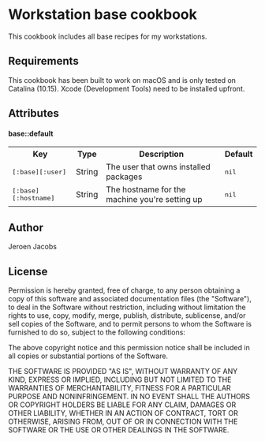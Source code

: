 # Workstation base cookbook

This cookbook includes all base recipes for my workstations.

## Requirements

This cookbook has been built to work on macOS and is only tested on Catalina (10.15). Xcode (Development Tools) need to be installed upfront.

Attributes
----------
#### base::default
<table>
  <tr>
    <th>Key</th>
    <th>Type</th>
    <th>Description</th>
    <th>Default</th>
  </tr>
  <tr>
    <td><tt>[:base][:user]</tt></td>
    <td>String</td>
    <td>The user that owns installed packages</td>
    <td><tt>nil</tt></td>
  </tr>
  <tr>
    <td><tt>[:base][:hostname]</tt></td>
    <td>String</td>
    <td>The hostname for the machine you're setting up</td>
    <td><tt>nil</tt></td>
  </tr>
</table>

## Author
Jeroen Jacobs

## License

Permission is hereby granted, free of charge, to any person obtaining
a copy of this software and associated documentation files (the
"Software"), to deal in the Software without restriction, including
without limitation the rights to use, copy, modify, merge, publish,
distribute, sublicense, and/or sell copies of the Software, and to
permit persons to whom the Software is furnished to do so, subject to
the following conditions:

The above copyright notice and this permission notice shall be
included in all copies or substantial portions of the Software.

THE SOFTWARE IS PROVIDED "AS IS", WITHOUT WARRANTY OF ANY KIND,
EXPRESS OR IMPLIED, INCLUDING BUT NOT LIMITED TO THE WARRANTIES OF
MERCHANTABILITY, FITNESS FOR A PARTICULAR PURPOSE AND
NONINFRINGEMENT. IN NO EVENT SHALL THE AUTHORS OR COPYRIGHT HOLDERS BE
LIABLE FOR ANY CLAIM, DAMAGES OR OTHER LIABILITY, WHETHER IN AN ACTION
OF CONTRACT, TORT OR OTHERWISE, ARISING FROM, OUT OF OR IN CONNECTION
WITH THE SOFTWARE OR THE USE OR OTHER DEALINGS IN THE SOFTWARE.
